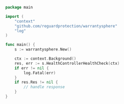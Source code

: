<!-- Start SDK Example Usage [usage] -->
```go
package main

import (
	"context"
	"github.com/reguardprotection/warrantysphere"
	"log"
)

func main() {
	s := warrantysphere.New()

	ctx := context.Background()
	res, err := s.HealthControllerHealthCheck(ctx)
	if err != nil {
		log.Fatal(err)
	}
	if res.Res != nil {
		// handle response
	}
}

```
<!-- End SDK Example Usage [usage] -->